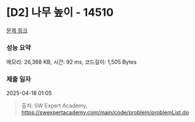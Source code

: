 # [D2] 나무 높이 - 14510 

[문제 링크](https://swexpertacademy.com/main/code/problem/problemDetail.do?contestProbId=AYFofW8qpXYDFAR4) 

### 성능 요약

메모리: 26,368 KB, 시간: 92 ms, 코드길이: 1,505 Bytes

### 제출 일자

2025-04-18 01:05



> 출처: SW Expert Academy, https://swexpertacademy.com/main/code/problem/problemList.do